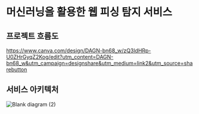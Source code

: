 # 머신러닝을 활용한 웹 피싱 탐지 서비스  

## 프로젝트 흐름도  
https://www.canva.com/design/DAGN-bn68_w/zQ3ldHRp-U0ZHrGyqZ2Kog/edit?utm_content=DAGN-bn68_w&utm_campaign=designshare&utm_medium=link2&utm_source=sharebutton  

## 서비스 아키텍처 
![Blank diagram (2)](https://github.com/user-attachments/assets/d0204cbe-3c39-4b0b-81c0-8e6a21f5205f)

